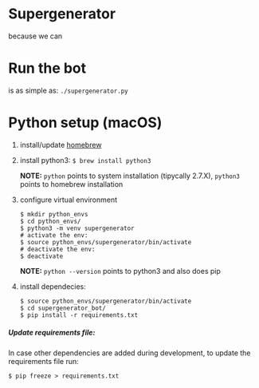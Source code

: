 # Supergenerator

because we can

# Run the bot

is as simple as: `./supergenerator.py`

# Python setup (macOS)
1. install\/update [homebrew](https://brew.sh/)
2. install python3: `$ brew install python3`

    **NOTE:** `python` points to system installation (tipycally 2.7.X), `python3` points to homebrew installation

3. configure virtual environment
    ```
    $ mkdir python_envs
    $ cd python_envs/
    $ python3 -m venv supergenerator
    # activate the env:
    $ source python_envs/supergenerator/bin/activate
    # deactivate the env:
    $ deactivate
    ```
    **NOTE:** `python --version` points to python3 and also does pip
4. install dependecies:
    ```
    $ source python_envs/supergenerator/bin/activate
    $ cd supergenerator_bot/
    $ pip install -r requirements.txt
    ```

##### Update requirements file:
In case other dependencies are added during development, to update the requirements file run:

`$ pip freeze > requirements.txt`
